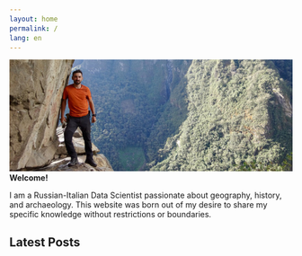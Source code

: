 ```yaml
---
layout: home
permalink: /
lang: en
---
```

<div class="image-container">
  <img src="/assets/images/welcome.jpg" alt="Photo of the website author in the Peruvian Andes.">
  <div style="font-weight:bold" class="text-overlay">Welcome!</div>
</div>

I am a Russian-Italian Data Scientist passionate about geography, history, and archaeology. This website was born out of my desire to share my specific knowledge without restrictions or boundaries.

## Latest Posts
